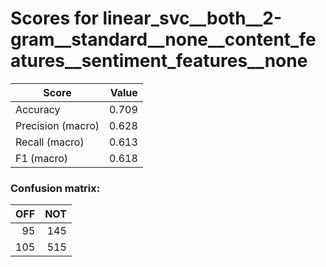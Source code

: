 # Scores for linear_svc__both__2-gram__standard__none__content_features__sentiment_features__none
|      Score      |Value|
|-----------------|----:|
|Accuracy         |0.709|
|Precision (macro)|0.628|
|Recall (macro)   |0.613|
|F1 (macro)       |0.618|

### Confusion matrix:
|OFF|NOT|
|--:|--:|
| 95|145|
|105|515|
